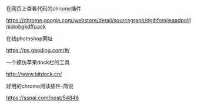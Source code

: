 在网页上查看代码的chrome插件

https://chrome.google.com/webstore/detail/sourcegraph/dgjhfomjieaadpoljlnidmbgkdffpack

在线photoshop网址

https://ps.gaoding.com/#/

一个模仿苹果dock栏的工具

http://www.bitdock.cn/

好用的chrome阅读插件-简悦

https://sspai.com/post/54846
